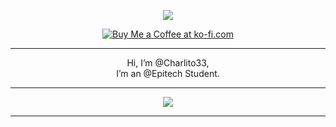 <p align="center"><img src="https://discord.c99.nl/widget/theme-3/341565091608657922.png" /></p>

<p align="center">
  <a href='https://ko-fi.com/V7V0L1W25' target='_blank'><img src='https://ko-fi.com/img/githubbutton_sm.svg' alt='Buy Me a Coffee at ko-fi.com' /></a>
</p>

<!--<p align="center">
  <a href="https://wakatime.com/@f53034f9-baf9-430a-94eb-8571e437cd94"><img src="https://wakatime.com/badge/user/f53034f9-baf9-430a-94eb-8571e437cd94.svg" alt="Total time coded since Feb 20 2023" /></a>
</p>-->

<hr />

<p align="center">
  Hi, I’m @Charlito33,<br />
  I’m an @Epitech Student.<br />
</p>

<hr />

<!--<p align="center">
  <img src="https://github-readme-stats.vercel.app/api/wakatime?username=@Charlito33&theme=tokyonight&layout=compact&hide=AUTO_DETECTED" />
</p>-->

<p align="center">
  <img src="https://github-readme-stats.vercel.app/api?username=charlito33&count_private=true&show_icons=true&theme=tokyonight" />
</p>

<!--<p align="center">
  <img src="https://github-readme-stats.vercel.app/api/top-langs/?username=Charlito33&layout=compact&theme=tokyonight&exclude_repo=SDL2-CLion-Template" />
</p>-->

<hr />

<!--<p align="center">
   <img src="https://gpvc.arturio.dev/Charlito33" />
</p>-->
